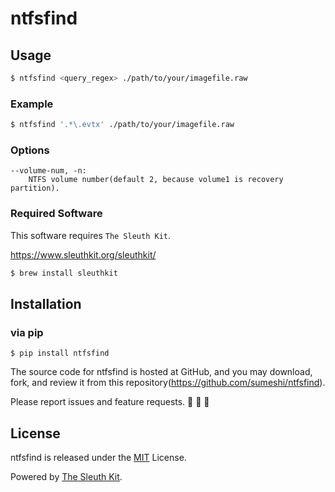 # ntfsfind

## Usage

```bash
$ ntfsfind <query_regex> ./path/to/your/imagefile.raw
```

### Example

```.bash
$ ntfsfind '.*\.evtx' ./path/to/your/imagefile.raw
```

### Options
```
--volume-num, -n:
    NTFS volume number(default 2, because volume1 is recovery partition).
```

### Required Software
This software requires `The Sleuth Kit`.

https://www.sleuthkit.org/sleuthkit/

```bash
$ brew install sleuthkit
```

## Installation

### via pip

```
$ pip install ntfsfind
```

The source code for ntfsfind is hosted at GitHub, and you may download, fork, and review it from this repository(https://github.com/sumeshi/ntfsfind).

Please report issues and feature requests. :sushi: :sushi: :sushi:

## License

ntfsfind is released under the [MIT](https://github.com/sumeshi/ntfsfind/blob/master/LICENSE) License.

Powered by [The Sleuth Kit](https://www.sleuthkit.org/sleuthkit/).  